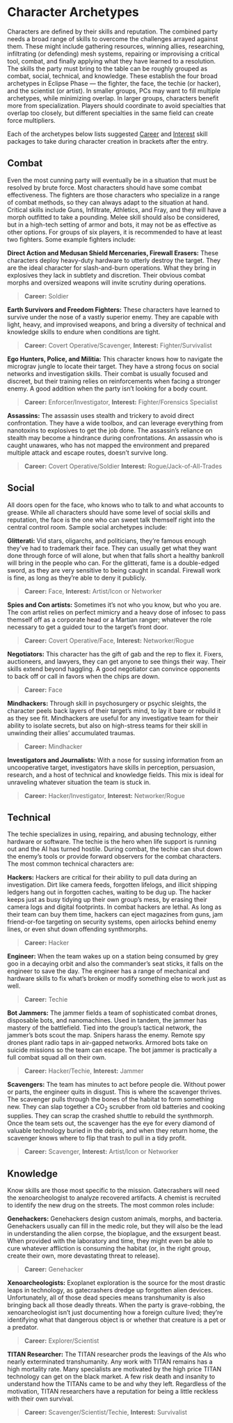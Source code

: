 # Character Archetypes

Characters are defined by their skills and reputation. The combined party needs a broad range of skills to overcome the challenges arrayed against them. These might include gathering resources, winning allies, researching, infiltrating (or defending) mesh systems, repairing or improvising a critical tool, combat, and finally applying what they have learned to a resolution. The skills the party must bring to the table can be roughly grouped as combat, social, technical, and knowledge. These establish the four broad archetypes in Eclipse Phase — the fighter, the face, the techie (or hacker), and the scientist (or artist). In smaller groups, PCs may want to fill multiple archetypes, while minimizing overlap. In larger groups, characters benefit more from specialization. Players should coordinate to avoid specialties that overlap too closely, but different specialties in the same field can create force multipliers.

Each of the archetypes below lists suggested [Career](../04/05-step-2-carrer.md) and [Interest](../04/06-step-3-interest.md) skill packages to take during character creation in brackets after the entry.

## Combat

Even the most cunning party will eventually be in a situation that must be resolved by brute force. Most characters should have some combat effectiveness. The fighters are those characters who specialize in a range of combat methods, so they can always adapt to the situation at hand. Critical skills include Guns, Infiltrate, Athletics, and Fray, and they will have a morph outfitted to take a pounding. Melee skill should also be considered, but in a high-tech setting of armor and bots, it may not be as effective as other options. For groups of six players, it is recommended to have at least two fighters. Some example fighters include:

**Direct Action and Medusan Shield Mercenaries, Firewall Erasers:** These characters deploy heavy-duty hardware to utterly destroy the target. They are the ideal character for slash-and-burn operations. What they bring in explosives they lack in subtlety and discretion. Their obvious combat morphs and oversized weapons will invite scrutiny during operations.

<blockquote class="indent">

**Career:** Soldier

</blockquote>

**Earth Survivors and Freedom Fighters:** These characters have learned to survive under the nose of a vastly superior enemy. They are capable with light, heavy, and improvised weapons, and bring a diversity of technical and knowledge skills to endure when conditions are tight.

<blockquote class="indent">

**Career:** Covert Operative/Scavenger, **Interest:** Fighter/Survivalist

</blockquote>

**Ego Hunters, Police, and Militia:** This character knows how to navigate the micrograv jungle to locate their target. They have a strong focus on social networks and investigation skills. Their combat is usually focused and discreet, but their training relies on reinforcements when facing a stronger enemy. A good addition when the party isn’t looking for a body count.

<blockquote class="indent">

**Career:** Enforcer/Investigator, **Interest:** Fighter/Forensics Specialist

</blockquote>

**Assassins:** The assassin uses stealth and trickery to avoid direct confrontation. They have a wide toolbox, and can leverage everything from nanotoxins to explosives to get the job done. The assassin’s reliance on stealth may become a hindrance during confrontations. An assassin who is caught unawares, who has not mapped the environment and prepared multiple attack and escape routes, doesn’t survive long.

<blockquote class="indent">

**Career:** Covert Operative/Soldier **Interest:** Rogue/Jack-of-All-Trades

</blockquote>

## Social

All doors open for the face, who knows who to talk to and what accounts to grease. While all characters should have some level of social skills and reputation, the face is the one who can sweet talk themself right into the central control room. Sample social archetypes include:

**Glitterati:** Vid stars, oligarchs, and politicians, they’re famous enough they’ve had to trademark their face. They can usually get what they want done through force of will alone, but when that falls short a healthy bankroll will bring in the people who can. For the glitterati, fame is a double-edged sword, as they are very sensitive to being caught in scandal. Firewall work is fine, as long as they’re able to deny it publicly.

<blockquote class="indent">

**Career:** Face, **Interest:** Artist/Icon or Networker

</blockquote>

**Spies and Con artists:** Sometimes it’s not who you know, but who you are. The con artist relies on perfect mimicry and a heavy dose of infosec to pass themself off as a corporate head or a Martian ranger; whatever the role necessary to get a guided tour to the target’s front door.

<blockquote class="indent">

**Career:** Covert Operative/Face, **Interest:** Networker/Rogue

</blockquote>

**Negotiators:** This character has the gift of gab and the rep to flex it. Fixers, auctioneers, and lawyers, they can get anyone to see things their way. Their skills extend beyond haggling. A good negotiator can convince opponents to back off or call in favors when the chips are down.

<blockquote class="indent">

**Career:** Face

</blockquote>

**Mindhackers:** Through skill in psychosurgery or psychic sleights, the character peels back layers of their target’s mind, to lay it bare or rebuild it as they see fit. Mindhackers are useful for any investigative team for their ability to isolate secrets, but also on high-stress teams for their skill in unwinding their allies’ accumulated traumas.

<blockquote class="indent">

**Career:** Mindhacker

</blockquote>

**Investigators and Journalists:** With a nose for sussing information from an uncooperative target, investigators have skills in perception, persuasion, research, and a host of technical and knowledge fields. This mix is ideal for unraveling whatever situation the team is stuck in.

<blockquote class="indent">

**Career:** Hacker/Investigator, **Interest:** Networker/Rogue

</blockquote>

## Technical

The techie specializes in using, repairing, and abusing technology, either hardware or software. The techie is the hero when life support is running out and the AI has turned hostile. During combat, the techie can shut down the enemy’s tools or provide forward observers for the combat characters. The most common technical characters are:

**Hackers:** Hackers are critical for their ability to pull data during an investigation. Dirt like camera feeds, forgotten lifelogs, and illicit shipping ledgers hang out in forgotten caches, waiting to be dug up. The hacker keeps just as busy tidying up their own group’s mess, by erasing their camera logs and digital footprints. In combat hackers are lethal. As long as their team can buy them time, hackers can eject magazines from guns, jam friend-or-foe targeting on security systems, open airlocks behind enemy lines, or even shut down offending synthmorphs.

<blockquote class="indent">

**Career:** Hacker

</blockquote>

**Engineer:** When the team wakes up on a station being consumed by grey goo in a decaying orbit and also the commander’s seat sticks, it falls on the engineer to save the day. The engineer has a range of mechanical and hardware skills to fix what’s broken or modify something else to work just as well.

<blockquote class="indent">

**Career:** Techie

</blockquote>

**Bot Jammers:** The jammer fields a team of sophisticated combat drones, disposable bots, and nanomachines. Used in tandem, the jammer has mastery of the battlefield. Tied into the group’s tactical network, the jammer’s bots scout the map. Snipers harass the enemy. Remote spy drones plant radio taps in air-gapped networks. Armored bots take on suicide missions so the team can escape. The bot jammer is practically a full combat squad all on their own.

<blockquote class="indent">

**Career:** Hacker/Techie, **Interest:** Jammer

</blockquote>

**Scavengers:** The team has minutes to act before people die. Without power or parts, the engineer quits in disgust. This is where the scavenger thrives. The scavenger pulls through the bones of the habitat to form something new. They can slap together a CO<sub>2</sub> scrubber from old batteries and cooking supplies. They can scrap the crashed shuttle to rebuild the synthmorph. Once the team sets out, the scavenger has the eye for every diamond of valuable technology buried in the debris, and when they return home, the scavenger knows where to flip that trash to pull in a tidy profit.

<blockquote class="indent">

**Career:** Scavenger, **Interest:** Artist/Icon or Networker

</blockquote>

## Knowledge

Know skills are those most specific to the mission. Gatecrashers will need the xenoarcheologist to analyze recovered artifacts. A chemist is recruited to identify the new drug on the streets. The most common roles include:

**Genehackers:** Genehackers design custom animals, morphs, and bacteria. Genehackers usually can fill in the medic role, but they will also be the lead in understanding the alien corpse, the bioplague, and the exsurgent beast. When provided with the laboratory and time, they might even be able to cure whatever affliction is consuming the habitat (or, in the right group, create their own, more devastating threat to release).

<blockquote class="indent">

**Career:** Genehacker

</blockquote>

**Xenoarcheologists:** Exoplanet exploration is the source for the most drastic leaps in technology, as gatecrashers dredge up forgotten alien devices. Unfortunately, all of those dead species means transhumanity is also bringing back all those deadly threats. When the party is grave-robbing, the xenoarcheologist isn’t just documenting how a foreign culture lived; they’re identifying what that dangerous object is or whether that creature is a pet or a predator.

<blockquote class="indent">

**Career:** Explorer/Scientist

</blockquote>

**TITAN Researcher:** The TITAN researcher prods the leavings of the AIs who nearly exterminated transhumanity. Any work with TITAN remains has a high mortality rate. Many specialists are motivated by the high price TITAN technology can get on the black market. A few risk death and insanity to understand how the TITANs came to be and why they left. Regardless of the motivation, TITAN researchers have a reputation for being a little reckless with their own survival.

<blockquote class="indent">

**Career:** Scavenger/Scientist/Techie, **Interest:** Survivalist

</blockquote>
